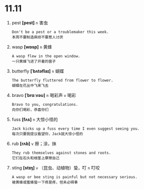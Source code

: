 # 11.11











1. pest **[pest]** `n` 害虫
    ```
    Don't be a pest or a troublemaker this week.
    本周不要制造麻烦不要惹人讨厌
    ```

2. wasp **[wɒsp]** `n` 黄蜂
    ```
    A wasp flew in the open window.
    一只黄蜂飞进了开着的窗子
    ```

3. butterfly **[ˈbʌtəflaɪ]** `n` 蝴蝶
    ```
    The butterfly fluttered from flower to flower.
    蝴蝶在花丛中飞来飞去
    ```

4. bravo **[ˈbrɑːvəʊ]** `n` 喝彩声 `v` 喝彩
    ```
    Bravo to you, congratulations.
    向你们喝彩，恭喜你们
    ```

5. fuss **[fʌs]** `n` 大惊小怪的
    ```
    Jack kicks up a fuss every time I even suggest seeing you.
    每次只要我提议看望你，Jack就大惊小怪的
    ```

6. rub **[rʌb]** `v` 擦；涂，抹
    ```
    They rub themselves against stones and roots.
    它们在石头和根茎上摩擦自己
    ```

7. sting **[stɪŋ]** `v` （昆虫、动植物）蛰，叮 `n` 叮咬
    ```
    A wasp or bee sting is painful but not necessary serious.
    被黄蜂或蜜蜂蛰一下疼是疼，但未必碍事
    ```
